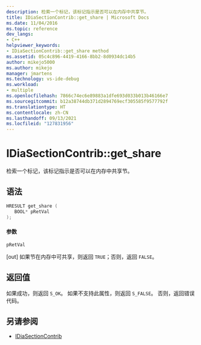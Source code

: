 ```yaml
---
description: 检索一个标记，该标记指示是否可以在内存中共享节。
title: IDiaSectionContrib::get_share | Microsoft Docs
ms.date: 11/04/2016
ms.topic: reference
dev_langs:
- C++
helpviewer_keywords:
- IDiaSectionContrib::get_share method
ms.assetid: 05c4c896-4419-4166-8bb2-8d0934dc14b5
author: mikejo5000
ms.author: mikejo
manager: jmartens
ms.technology: vs-ide-debug
ms.workload:
- multiple
ms.openlocfilehash: 7866c74ec6e89883a1dfe693d033b013b46166e7
ms.sourcegitcommit: b12a38744db371d2894769ecf305585f9577792f
ms.translationtype: HT
ms.contentlocale: zh-CN
ms.lasthandoff: 09/13/2021
ms.locfileid: "127831956"
---
```

# <a name="idiasectioncontribget_share"></a>IDiaSectionContrib::get_share
检索一个标记，该标记指示是否可以在内存中共享节。

## <a name="syntax"></a>语法

```C++
HRESULT get_share ( 
   BOOL* pRetVal
);
```

#### <a name="parameters"></a>参数
 `pRetVal`

[out] 如果节在内存中可共享，则返回 `TRUE`；否则，返回 `FALSE`。

## <a name="return-value"></a>返回值
 如果成功，则返回 `S_OK`。 如果不支持此属性，则返回 `S_FALSE`。 否则，返回错误代码。

## <a name="see-also"></a>另请参阅
- [IDiaSectionContrib](../../debugger/debug-interface-access/idiasectioncontrib.md)

